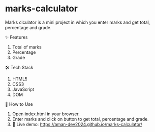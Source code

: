 # marks-calculator
Marks clculator is a mini project in which you enter marks and get total, percentage and grade.

✨ Features
1. Total of marks
2. Percentage
3. Grade

🛠️ Tech Stack
1. HTML5
2. CSS3
3. JavaScript
4. DOM

📖 How to Use
1. Open index.html in your browser.
2. Enter marks and click on button to get total, percentage and grade.
3. 🔗 Live demo: https://aman-dev2024.github.io/marks-calculator/
